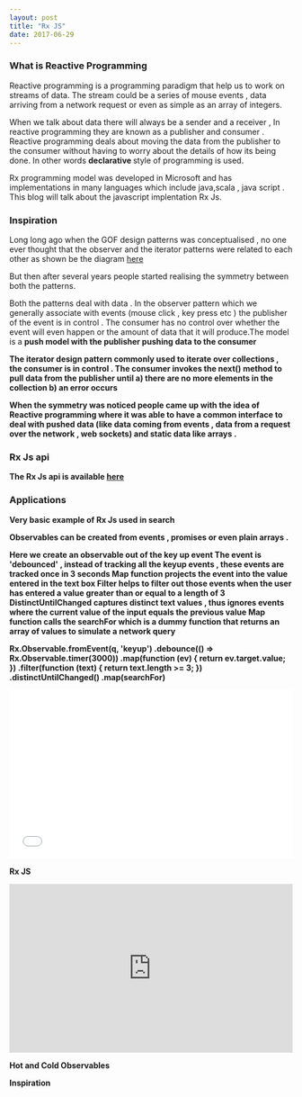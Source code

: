 ```yaml
---
layout: post
title: "Rx JS"
date: 2017-06-29
---
```


<h3> What is Reactive Programming </h3>

Reactive programming is a programming paradigm that help us to work on streams of data. The stream could be a series of mouse events , data arriving from a network request or even as simple as an array of integers.

When we talk about data there will always be a sender and a receiver , In reactive programming they are known as a publisher and consumer . Reactive programming deals about moving the data from the publisher to the consumer without having to worry about the details of how its being done. In other words <b> declarative </b> style of programming is used.

Rx programming model was developed in Microsoft and has implementations in many languages which include java,scala , java script . This blog will talk about the javascript implentation Rx Js.

<h3> Inspiration </h3>

Long long ago when the GOF design patterns was conceptualised , no one ever thought that the observer and the iterator patterns were related to each other as shown be the diagram  <a href="http://idiotechie.com/gang-of-four-gof-design-pattern"> here </a>

But then after several years people started realising the symmetry between both the patterns.

Both the patterns deal with data . In the observer pattern which we generally associate with events (mouse click , key press etc ) the publisher of the event is in control . The consumer has no control over whether the event will even happen or the amount of data that it will produce.The model is a <b> push model </model> with the publisher pushing data to the consumer

The iterator design pattern commonly used to iterate over collections , the consumer is in control . The consumer invokes the next() method to pull data from the publisher until a) there are no more elements in the collection b) an error occurs

When the symmetry was noticed people came up with the idea of Reactive programming where it was able to have a common interface to deal with pushed data (like data coming from events , data from a request over the network , web sockets)
and static data like arrays .

<h3> Rx Js api </h3>

The Rx Js api is available <a href="https://www.learnrxjs.io">here</a>

<h3> Applications </h3>

Very basic example of Rx Js used in search

Observables can be created from events , promises or even plain arrays .

Here we create an observable out of the key up event
The event is 'debounced' , instead of tracking all the keyup events , these events are tracked once in 3 seconds
Map function projects the event into the value entered in the text box
Filter helps to filter out those events when the user has entered a value greater than or equal to a length of 3
DistinctUntilChanged captures distinct text values , thus ignores events where the current value of the input equals the previous value
Map function calls the searchFor which is a dummy function that returns an array of values to simulate a network query

<div class="code">   

Rx.Observable.fromEvent(q, 'keyup')
                   .debounce(() => Rx.Observable.timer(3000))
                   .map(function (ev) { return ev.target.value; })
                   .filter(function (text) { return text.length >= 3; })
                   .distinctUntilChanged()
                   .map(searchFor)

</div>

<iframe width="100%" height="300" src="//jsfiddle.net/pree888/b3Los8j5/embedded/" allowfullscreen="allowfullscreen" frameborder="0"></iframe>



Rx JS 
<iframe width="100%" height="300" src="https://jsfiddle.net/pree888/vLxxe5rn/embedded/" allowfullscreen="allowfullscreen" frameborder="0"></iframe>

Hot and Cold Observables


Inspiration
